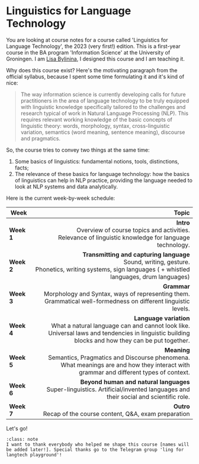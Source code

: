 # Linguistics for Language Technology

You are looking at course notes for a course called 'Linguistics for Language Technology', the 2023 (very first!) edition. This is a first-year course in the BA program 'Information Science' at the University of Groningen. I am [Lisa Bylinina](https://bylinina.github.io/), I designed this course and I am teaching it.

Why does this course exist? Here's the motivating paragraph from the official syllabus, because I spent some time formulating it and it's kind of nice:

> The way information science is currently developing calls for future practitioners in the area of language technology to be truly equipped with linguistic knowledge specifically tailored to the challenges and research typical of work in Natural Language Processing (NLP). This requires relevant working knowledge of the basic concepts of linguistic theory: words, morphology, syntax, cross-linguistic variation, semantics (word meaning, sentence meaning), discourse and pragmatics.

So, the course tries to convey two things at the same time: 



1. Some basics of linguistics: fundamental notions, tools, distinctions, facts;
2. The relevance of these basics for language technology: how the basics of linguistics can help in NLP practice, providing the language needed to look at NLP systems and data analytically.

<!---               
```{note}
Here is a note
```
-->

Here is the current week-by-week schedule:


|    Week        |      Topic      |
|----------|-------------:|
| **Week 1** |  **Intro** <br>Overview of course topics and activities. <br>Relevance of linguistic knowledge for language technology. |
| **Week 2** |  **Transmitting and capturing language** <br>Sound, writing, gesture. <br>Phonetics, writing systems, sign languages ( + whistled languages, drum languages) |
| **Week 3** |  **Grammar** <br>Morphology and Syntax, ways of representing them. <br>Grammatical well-formedness on different linguistic levels. |
| **Week 4** |  **Language variation** <br>What a natural language can and cannot look like. <br>Universal laws and tendencies in linguistic building blocks and how they can be put together. |
| **Week 5** | **Meaning** <br>Semantics, Pragmatics and Discourse phenomena. <br>What meanings are and how they interact with grammar and different types of context. |
| **Week 6** |  **Beyond human and natural languages** <br>Super-linguistics. Artificial/invented languages and their social and scientific role. |
| **Week 7** |  **Outro** <br>Recap of the course content, Q&A, exam preparation |


Let's go!


`````{admonition} Acknowledgements
:class: note
I want to thank everybody who helped me shape this course [names will be added later!]. Special thanks go to the Telegram group 'ling for langtech playground'!
`````
